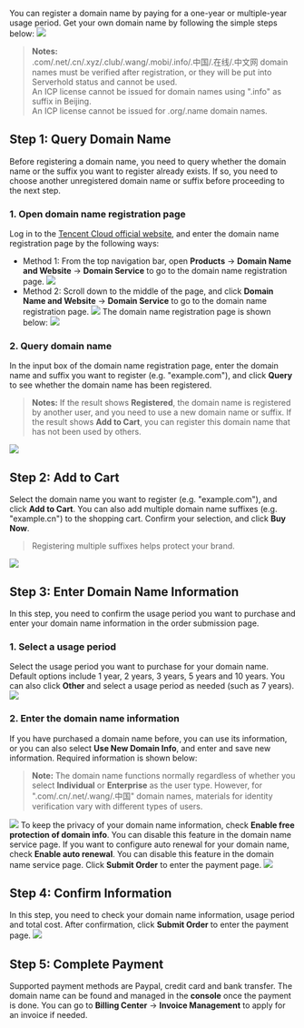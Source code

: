 You can register a domain name by paying for a one-year or multiple-year usage period. Get your own domain name by following the simple steps below:
![](https://main.qcloudimg.com/raw/b89b095613ab76c41f4cba3419f3167b.svg)

>**Notes:**  
>.com/.net/.cn/.xyz/.club/.wang/.mobi/.info/.中国/.在线/.中文网 domain names must be verified after registration, or they will be put into Serverhold status and cannot be used.  
>An ICP license cannot be issued for domain names using ".info" as suffix in Beijing.  
>An ICP license cannot be issued for .org/.name domain names.

## Step 1: Query Domain Name
Before registering a domain name, you need to query whether the domain name or the suffix you want to register already exists. If so, you need to choose another unregistered domain name or suffix before proceeding to the next step.
### 1. Open domain name registration page
Log in to the [Tencent Cloud official website](https://cloud.tencent.com/), and enter the domain name registration page by the following ways:
- Method 1: From the top navigation bar, open **Products** -> **Domain Name and Website** -> **Domain Service** to go to the domain name registration page.
![](https://main.qcloudimg.com/raw/2c11e1f4eb95daeb861c7f27e5e6444e.png)
- Method 2: Scroll down to the middle of the page, and click **Domain Name and Website** -> **Domain Service** to go to the domain name registration page.
![](https://main.qcloudimg.com/raw/b255cb790f187c21e51869d338f470bd.png)
The domain name registration page is shown below:
![](https://main.qcloudimg.com/raw/c25d384b16703648073424de9ace650f.png)

### 2. Query domain name
In the input box of the domain name registration page, enter the domain name and suffix you want to register (e.g. "example.com"), and click **Query** to see whether the domain name has been registered.
>**Notes:**
>If the result shows **Registered**, the domain name is registered by another user, and you need to use a new domain name or suffix.
>If the result shows **Add to Cart**, you can register this domain name that has not been used by others.

![](//mc.qcloudimg.com/static/img/36725567cd8c3fc6b169234e4ff9dcf0/image.png)

## Step 2: Add to Cart
Select the domain name you want to register (e.g. "example.com"), and click **Add to Cart**. You can also add multiple domain name suffixes (e.g. "example.cn") to the shopping cart. Confirm your selection, and click **Buy Now**.
>Registering multiple suffixes helps protect your brand.

![](//mc.qcloudimg.com/static/img/70d6fb4e8fd4a25e86b7112d3a4060af/image.png)

## Step 3: Enter Domain Name Information
In this step, you need to confirm the usage period you want to purchase and enter your domain name information in the order submission page.

### 1. Select a usage period
Select the usage period you want to purchase for your domain name. Default options include 1 year, 2 years, 3 years, 5 years and 10 years. You can also click **Other** and select a usage period as needed (such as 7 years).
![](https://main.qcloudimg.com/raw/4c4844b31d54bdff490f2ec85ee76adc.png)

### 2. Enter the domain name information
If you have purchased a domain name before, you can use its information, or you can also select **Use New Domain Info**, and enter and save new information. Required information is shown below:
>**Note:**
>The domain name functions normally regardless of whether you select **Individual** or **Enterprise** as the user type. However, for ".com/.cn/.net/.wang/.中国" domain names, materials for identity verification vary with different types of users.

![](//mc.qcloudimg.com/static/img/66389664a410168720f6aaf938405577/image.png)
To keep the privacy of your domain name information, check **Enable free protection of domain info**. You can disable this feature in the domain name service page.
If you want to configure auto renewal for your domain name, check **Enable auto renewal**. You can disable this feature in the domain name service page. Click **Submit Order** to enter the payment page.
![](//mc.qcloudimg.com/static/img/ea7272cc0a8f5e2d14f862da2086b74e/image.png)

## Step 4: Confirm Information
In this step, you need to check your domain name information, usage period and total cost. After confirmation, click **Submit Order** to enter the payment page.
![](//mc.qcloudimg.com/static/img/e2f1d139ae25fb9ee0034b73b60e1a5d/image.png)

## Step 5: Complete Payment
Supported payment methods are Paypal, credit card and bank transfer. The domain name can be found and managed in the **console** once the payment is done.
You can go to **Billing Center** -> **Invoice Management** to apply for an invoice if needed.


